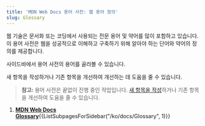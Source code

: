 ```yaml
---
title: 'MDN Web Docs 용어 사전: 웹 용어 정의'
slug: Glossary
---
```


웹 기술은 문서화 또는 코딩에서 사용되는 전문 용어 및 약어를 많이 포함하고 있습니다. 이 용어 사전은 웹을 성공적으로 이해하고 구축하기 위해 알아야 하는 단어와 약어의 정의를 제공합니다.

사이드바에서 용어 사전의 용어를 골라볼 수 있습니다.

새 항목을 작성하거나 기존 항목을 개선하여 개선하는 데 도움을 줄 수 있습니다.

> **참고:** 용어 사전은 끝없이 진행 중인 작업입니다. [새 항목을 작성](/ko/docs/MDN/Contribute/Howto/Write_a_new_entry_in_the_Glossary)하거나 기존 항목을 개선하여 도움을 줄 수 있습니다.

<section id="Quick_links">
 <ol>
  <li><strong><a href="/ko/docs/Glossary">MDN Web Docs Glossary</a></strong>{{ListSubpagesForSidebar("/ko/docs/Glossary", 1)}}</li>
 </ol>
</section>
